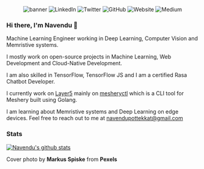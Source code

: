 <img src="" alt="" href="">
<p align="center">
  <img src="https://github.com/navendu-pottekkat/navendu-pottekkat/blob/master/banner.jpg" alt="banner" href="">
  <img src="https://img.shields.io/badge/LinkedIn-navendup-blue?style=flat-square&logo=linkedin" alt="LinkedIn" href="https://www.linkedin.com/in/navendup/">
  <img src="https://img.shields.io/twitter/follow/sudo_navendu?style=flat-square&logo=twitter" alt="Twitter" href="https://twitter.com/sudo_navendu">
  <img src="https://img.shields.io/badge/GitHub-navendu--pottekkat-lightgrey?style=flat-square&logo=github" alt="GitHub" href="https://www.github.com/navendu-pottekkat/">
  <img src="https://img.shields.io/badge/Website-navendu.me-red?style=flat-square" alt="Website" href="https://navendu.me">
  <img src="https://img.shields.io/badge/Medium-navendupottekkat-green?style=flat-square&logo=medium" alt="Medium" href="https://medium.com/@navendupottekkat">
  </br>
</p>

### Hi there, I'm Navendu 👋 

Machine Learning Engineer working in Deep Learning, Computer Vision and Memristive systems.

I mostly work on open-source projects in Machine Learning, Web Development and Cloud-Native Development.

I am also skilled in TensorFlow, TensorFlow JS and I am a certified Rasa Chatbot Developer.

I currently work on [Layer5](https://github.com/layer5io) mainly on [mesheryctl](https://github.com/layer5io/meshery) which is a CLI tool for Meshery built using Golang.

I am learning about Memristive systems and Deep Learning on edge devices. Feel free to reach out to me at navendupottekkat@gmail.com

### Stats

[![Navendu's github stats](https://github-readme-stats.vercel.app/api?username=navendu-pottekkat)](https://github.com/anuraghazra/github-readme-stats)

Cover photo by **Markus Spiske** from **Pexels**
